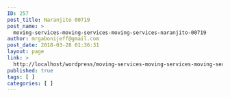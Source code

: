 ```yaml
---
ID: 257
post_title: Naranjito 00719
post_name: >
  moving-services-moving-services-moving-services-naranjito-00719
author: mrgabonijeff@gmail.com
post_date: 2018-03-28 01:36:31
layout: page
link: >
  http://localhost/wordpress/moving-services-moving-services-moving-services-naranjito-00719/
published: true
tags: [ ]
categories: [ ]
---
```

